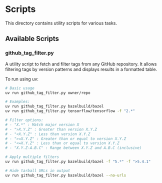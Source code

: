 # Scripts

This directory contains utility scripts for various tasks.

## Available Scripts

### github_tag_filter.py

A utility script to fetch and filter tags from any GitHub repository. It allows filtering tags by version patterns and displays results in a formatted table.

To run using uv:

```bash
# Basic usage
uv run github_tag_filter.py owner/repo

# Examples:
uv run github_tag_filter.py bazelbuild/bazel
uv run github_tag_filter.py tensorflow/tensorflow -f "2.*"

# Filter options:
# - "X.*" : Match major version X
# - ">X.Y.Z" : Greater than version X.Y.Z
# - "<X.Y.Z" : Less than version X.Y.Z
# - ">=X.Y.Z" : Greater than or equal to version X.Y.Z
# - "<=X.Y.Z" : Less than or equal to version X.Y.Z
# - "X.Y.Z-A.B.C" : Range between X.Y.Z and A.B.C (inclusive)

# Apply multiple filters
uv run github_tag_filter.py bazelbuild/bazel -f "5.*" -f ">5.4.1"

# Hide tarball URLs in output
uv run github_tag_filter.py bazelbuild/bazel --no-urls
```
